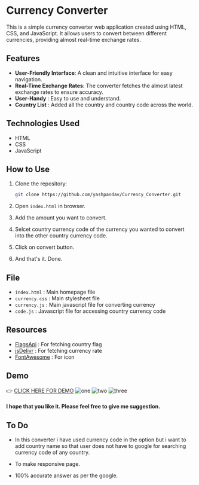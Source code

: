 # Currency Converter

This is a simple currency converter web application created using HTML, CSS, and JavaScript. It allows users to convert between different currencies, providing almost real-time exchange rates.

## Features

- **User-Friendly Interface**: A clean and intuitive interface for easy navigation.
- **Real-Time Exchange Rates**: The converter fetches the almost latest exchange rates to ensure accuracy.
- **User-Handy** : Easy to use and understand.
- **Country List** : Added all the country and country code across the world.

## Technologies Used

- HTML
- CSS
- JavaScript

## How to Use

1. Clone the repository:

   ```bash
   git clone https://github.com/yashpandav/Currency_Converter.git

2. Open `index.html` in browser.

2. Add the amount you want to convert.

3. Selcet country currency code of the currency you wanted to convert into the other country currency code.

4. Click on convert button.

5. And that's it. Done.

## File

- `index.html` : Main homepage file
- `currency.css` :  Main stylesheet file
- `currency.js` : Main javascript file for converting currency
- `code.js` : Javascript file for accessing country currency code

## Resources

- [FlagsApi](https://flagsapi.com/) : For fetching country flag
- [jsDelivr](https://www.jsdelivr.com/) : For fetching currency rate
- [FontAwesome](https://fontawesome.com/) : For icon

## Demo

 👉 [CLICK HERE FOR DEMO](https://yashpandav.github.io/Currency_Converter/)
![one](one.png)
![two](two.png)
![three](three.png)

#### I hope that you like it. Please feel free to give me suggestion. 

## To Do
- In this converter i have used currency code in the option but i want to add country name so that user does not have to google for searching currency code of any country.

- To make responsive page.

- 100% accurate answer as per the google.
